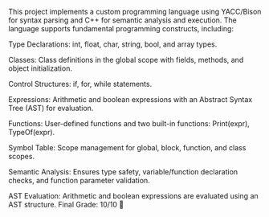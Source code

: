 This project implements a custom programming language using YACC/Bison for syntax parsing and C++ for semantic analysis and execution. The language supports fundamental programming constructs, including:

Type Declarations: int, float, char, string, bool, and array types.

Classes: Class definitions in the global scope with fields, methods, and object initialization.

Control Structures: if, for, while statements.

Expressions: Arithmetic and boolean expressions with an Abstract Syntax Tree (AST) for evaluation.

Functions: User-defined functions and two built-in functions: Print(expr), TypeOf(expr).

Symbol Table: Scope management for global, block, function, and class scopes.

Semantic Analysis: Ensures type safety, variable/function declaration checks, and function parameter validation.

AST Evaluation: Arithmetic and boolean expressions are evaluated using an AST structure.
Final Grade: 10/10 🏅
